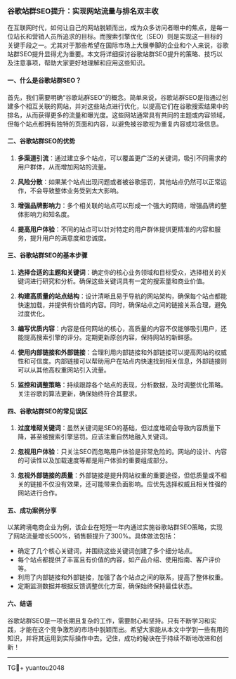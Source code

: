 ### 谷歌站群SEO提升：实现网站流量与排名双丰收

在互联网时代，如何让自己的网站脱颖而出，成为众多访问者眼中的焦点，是每一位站长和营销人员所追求的目标。而搜索引擎优化（SEO）则是实现这一目标的关键手段之一。尤其对于那些希望在国际市场上大展拳脚的企业和个人来说，谷歌站群SEO提升显得尤为重要。本文将详细探讨谷歌站群SEO提升的策略、技巧以及注意事项，帮助大家更好地理解和应用这些知识。

#### 一、什么是谷歌站群SEO？

首先，我们需要明确“谷歌站群SEO”的概念。简单来说，谷歌站群SEO是指通过创建多个相互关联的网站，并对这些站点进行优化，以提高它们在谷歌搜索结果中的排名，从而获得更多的流量和曝光度。这些网站通常具有共同的主题或内容领域，但每个站点都拥有独特的页面和内容，以避免被谷歌视为重复内容或垃圾信息。

#### 二、谷歌站群SEO的优势

1. **多渠道引流**：通过建立多个站点，可以覆盖更广泛的关键词，吸引不同需求的用户群体，从而增加网站的流量。
   
2. **风险分散**：如果某个站点出现问题或者被谷歌惩罚，其他站点仍然可以正常运作，不会导致整体业务受到太大影响。
   
3. **增强品牌影响力**：多个相关联的站点可以形成一个强大的网络，增强品牌的整体影响力和知名度。
   
4. **提高用户体验**：不同的站点可以针对特定的用户群体提供更精准的内容和服务，提升用户的满意度和忠诚度。

#### 三、谷歌站群SEO的基本步骤

1. **选择合适的主题和关键词**：确定你的核心业务领域和目标受众，选择相关的关键词进行研究和分析。确保这些关键词具有一定的搜索量和商业价值。

2. **构建高质量的站点结构**：设计清晰且易于导航的网站架构，确保每个站点都能快速加载，并提供有价值的内容。同时，确保站点之间的链接关系合理，避免过度优化。

3. **编写优质内容**：内容是任何网站的核心，高质量的内容不仅能够吸引用户，还能提高搜索引擎的评分。定期更新原创内容，保持网站的新鲜感。

4. **使用内部链接和外部链接**：合理利用内部链接和外部链接可以提高网站的权威性和可信度。内部链接可以帮助用户在站点内快速找到相关信息，外部链接则可以从其他高权重网站引入流量。

5. **监控和调整策略**：持续跟踪各个站点的表现，分析数据，及时调整优化策略。关注谷歌的算法更新，确保始终符合其要求。

#### 四、谷歌站群SEO的常见误区

1. **过度堆砌关键词**：虽然关键词是SEO的基础，但过度堆砌会导致内容质量下降，甚至被搜索引擎惩罚。应该注重自然地融入关键词。

2. **忽视用户体验**：只关注SEO而忽略用户体验是非常危险的。网站的设计、内容的可读性以及加载速度等都是用户体验的重要组成部分。

3. **忽视外部链接的质量**：外部链接是提升网站权重的重要途径，但低质量或不相关的链接不仅没有效果，还可能带来负面影响。应优先选择权威且相关性强的网站进行合作。

#### 五、成功案例分享

以某跨境电商企业为例，该企业在短短一年内通过实施谷歌站群SEO策略，实现了网站流量增长500%，销售额提升了300%。具体做法包括：

- 确定了几个核心关键词，并围绕这些关键词创建了多个细分站点。
- 每个站点都提供了丰富且有价值的内容，如产品介绍、使用指南、客户评价等。
- 利用了内部链接和外部链接，加强了各个站点之间的联系，提高了整体权重。
- 定期监测数据并根据反馈调整优化方案，确保始终保持最佳状态。

#### 六、结语

谷歌站群SEO是一项长期且复杂的工作，需要耐心和坚持。只有不断学习和实践，才能在这个竞争激烈的市场中脱颖而出。希望大家能从本文中学到一些有用的知识，并将其运用到实际操作中去。记住，成功的秘诀在于持续不断地改进和创新！

---

TG💪+ yuantou2048